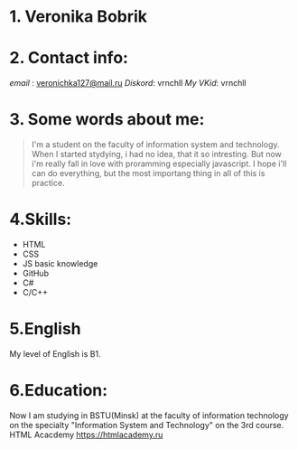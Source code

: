 # 1. Veronika Bobrik
# 2. Contact info:
_email_ : veronichka127@mail.ru
_Diskord_: vrnchll
_My VKid_: vrnchll
# 3. Some words about me:
> I'm a student on the faculty of information system and technology.
> When I started stydying, i had no idea, that it so intresting. But now i'm really fall in love with proramming 
> especially javascript. I hope i'll can do everything, but the most importang thing in all of this is practice.
# 4.Skills:
* HTML
* CSS
* JS basic knowledge
* GitHub
* C#
* C/C++
# 5.English
My level of English is B1.
# 6.Education:
Now I am studying in BSTU(Minsk) at the faculty of information technology on the specialty "Information System and Technology" on the 3rd course.
HTML Acacdemy https://htmlacademy.ru
